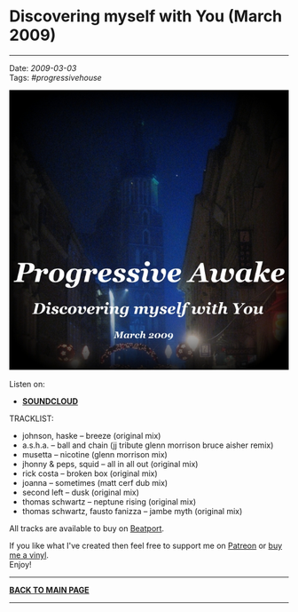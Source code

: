 # Discovering myself with You (March 2009)

----

Date: *2009-03-03*  
Tags: *#progressivehouse*  

[![Progressive Awake - Discovering myself with You (March 2009)](./discovering-myself-with-you-march-2009.jpg)](https://soundcloud.com/progawake09/discovering-myself-with-you-march-2009)

Listen on: 

<!-- * [**YOUTUBE**](FIXME) -->
* [**SOUNDCLOUD**](https://soundcloud.com/progawake09/discovering-myself-with-you-march-2009)
<!-- * [**MIXCLOUD**](FIXME)
* [**SPOTIFY**](FIXME) -->



TRACKLIST:  

* johnson, haske – breeze (original mix)
* a.s.h.a. – ball and chain (jj tribute glenn morrison bruce aisher remix)
* musetta – nicotine (glenn morrison mix)
* jhonny & peps, squid – all in all out (original mix)
* rick costa – broken box (original mix)
* joanna – sometimes (matt cerf dub mix)
* second left – dusk (original mix)
* thomas schwartz – neptune rising (original mix)
* thomas schwartz, fausto fanizza – jambe myth (original mix)

All tracks are available to buy on <a href="http://beatport.com" target="_blank">Beatport</a>. 

If you like what I've created then feel free to support me on [Patreon](https://www.patreon.com/shivioua) or [buy me a vinyl](https://www.buymeacoffee.com/shivioua).  
Enjoy!  

----

[**BACK TO MAIN PAGE**](./README.md)

---- 

